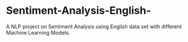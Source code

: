 # Sentiment-Analysis-English-
A NLP project on Sentiment Analysis using English data set with different Machine Learning Models.
